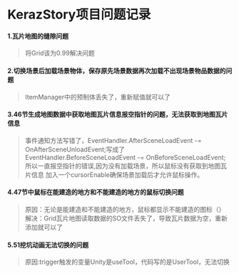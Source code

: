 # KerazStory项目问题记录

#### 1.瓦片地图的缝隙问题

> 将Grid该为0.99解决问题

#### 2.切换场景后加载场景物体，保存原先场景数据再次加载不出现场景物品数据的问题

>ItemManager中的预制体丢失了，重新赋值就可以了
#### 3.46节生成地图数据中获取地图瓦片信息报空指针的问题，无法获取到地图瓦片信息
>事件通知方法写错了，EventHandler.AfterSceneLoadEvent -= OnAfterSceneUnloadEvent;写成了EventHandler.BeforeSceneLoadEvent -= OnBeforeSceneLoadEvent; 所以一直报空指针的错误,因为没有加载场景，所以鼠标没有获取到地图瓦片信息 加入一个cursorEnable确保场景加载后才允许鼠标操作。
#### 4.47节中鼠标在能建造的地方和不能建造的地方的鼠标切换问题
>原因：无论是能建造和不能建造的地方，鼠标都显示不能建造的图标（）
> 解决：Grid瓦片地图读取数据的SO文件丢失了，导致瓦片数据为空，重新添加就可以了
#### 5.51挖坑动画无法切换的问题
>原因:trigger触发的变量Unity是useTool，代码写的是UserTool，无法切换